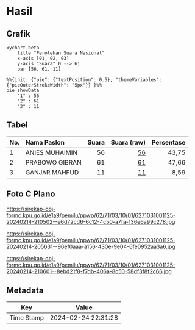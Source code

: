 # Hasil

## Grafik

```mermaid
xychart-beta
    title "Perolehan Suara Nasional"
    x-axis [01, 02, 03]
    y-axis "Suara" 0 --> 61
    bar [56, 61, 11]
```

```mermaid
%%{init: {"pie": {"textPosition": 0.5}, "themeVariables": {"pieOuterStrokeWidth": "5px"}} }%%
pie showData
    "1" : 56
    "2" : 61
    "3" : 11
```

## Tabel

| No. | Nama Paslon    | Suara | Suara (raw) | Persentase |
|:--- |:-------------- | -----:| -----------:| ----------:|
| 1   | ANIES MUHAIMIN | 56    | [56][p-1]   | 43,75      |
| 2   | PRABOWO GIBRAN | 61    | [61][p-2]   | 47,66      |
| 3   | GANJAR MAHFUD  | 11    | [11][p-3]   | 8,59       |


[p-1]: https://github.com/gigit-pemilu/pemilu-2024/blob/main/pilpres/hitung-suara/sub/62-kalimantan-tengah/sub/71-kota-palangkaraya/sub/03-jekan-raya/sub/1001-palangka/sub/125-tps/sub/paslon-1.txt
[p-2]: https://github.com/gigit-pemilu/pemilu-2024/blob/main/pilpres/hitung-suara/sub/62-kalimantan-tengah/sub/71-kota-palangkaraya/sub/03-jekan-raya/sub/1001-palangka/sub/125-tps/sub/paslon-2.txt
[p-3]: https://github.com/gigit-pemilu/pemilu-2024/blob/main/pilpres/hitung-suara/sub/62-kalimantan-tengah/sub/71-kota-palangkaraya/sub/03-jekan-raya/sub/1001-palangka/sub/125-tps/sub/paslon-3.txt

## Foto C Plano

https://sirekap-obj-formc.kpu.go.id/e1a9/pemilu/ppwp/62/71/03/10/01/6271031001125-20240214-210502--e6d72cd6-6c12-4c50-a7fa-136e6a99c278.jpg

https://sirekap-obj-formc.kpu.go.id/e1a9/pemilu/ppwp/62/71/03/10/01/6271031001125-20240214-205631--96ef0aaa-a156-430e-9e04-6fe0952aa3a6.jpg

https://sirekap-obj-formc.kpu.go.id/e1a9/pemilu/ppwp/62/71/03/10/01/6271031001125-20240214-210601--8ebd21f8-f7db-406a-8c50-58df3f8f2c66.jpg


## Metadata

| Key        | Value               |
| ---------- | ------------------- |
| Time Stamp | 2024-02-24 22:31:28 |



